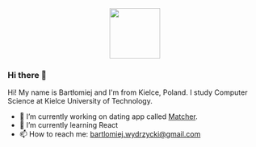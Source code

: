 <div id="header" align="center">
  <img src="https://media.giphy.com/media/M9gbBd9nbDrOTu1Mqx/giphy.gif" width="100"/>
</div>

### Hi there 👋

Hi! My name is Bartłomiej and I'm from Kielce, Poland. I study Computer Science at Kielce University of Technology.

- 🔭 I’m currently working on dating app called [Matcher](https://github.com/Wronqa/Matcher).
- 🌱 I’m currently learning React
- 📫 How to reach me: bartlomiej.wydrzycki@gmail.com

